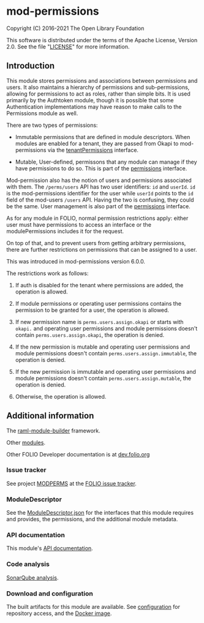 # mod-permissions

Copyright (C) 2016-2021 The Open Library Foundation

This software is distributed under the terms of the Apache License,
Version 2.0. See the file "[LICENSE](LICENSE)" for more information.

## Introduction

This module stores permissions and associations between permissions and users.
It also maintains a hierarchy of permissions and sub-permissions, allowing for
permissions to act as roles, rather than simple bits. It is used primarily by
the Authtoken module, though it is possible that some Authentication
implementations may have reason to make calls to the Permissions module as well.

There are two types of permissions:

*  Immutable permissions that are defined in module descriptors. When modules
   are enabled for a tenant, they are passed from Okapi to mod-permissions via
   the [tenantPermissions](ramls/tenantPermissions.raml) interface.

*  Mutable, User-defined, permissons that any module can manage if they
   have permissions to do so. This is part of the
   [permissions](ramls/permissions.raml) interface.

Mod-permission also has the notion of users and permissions associated
with them. The `/perms/users` API has two user identifiers:
`id` and `userId`. `id` is the mod-permissions identifier for the user
while `userId` points to the `id` field of the mod-users `/users` API.
Having the two is confusing, they could be the same.
User management is also part of the
[permissions](ramls/permissions.raml) interface.

As for any module in FOLIO, normal permission restrictions apply: either
user must have permissions to access an interface or the modulePermissions
includes it for the request.

On top of that, and to prevent users from getting arbitrary permissions,
there are further restrictions on permissions that can be assigned to a user.

This was introduced in mod-permissions version 6.0.0.

The restrictions work as follows:

1. If auth is disabled for the tenant where permissions are added, the operation
is allowed.

2. If module permissions or operating user permissions contains the permission
to be granted for a user, the operation is allowed.

3. If new permission name is `perms.users.assign.okapi` or starts with
`okapi.` and operating user permissions and module permissions doesn't
contain `perms.users.assign.okapi`, the operation is denied.

4. If the new permission is mutable and operating user permissions and module
permissions doesn't contain `perms.users.assign.immutable`, the operation
is denied.

5. If the new permission is immutable and operating user permissions and
module permissions doesn't contain `perms.users.assign.mutable`, the
operation is denied.

6. Otherwise, the operation is allowed.

## Additional information

The [raml-module-builder](https://github.com/folio-org/raml-module-builder)
framework.

Other [modules](https://dev.folio.org/source-code/#server-side).

Other FOLIO Developer documentation is at
[dev.folio.org](https://dev.folio.org/)

### Issue tracker

See project [MODPERMS](https://issues.folio.org/browse/MODPERMS)
at the [FOLIO issue tracker](https://dev.folio.org/guidelines/issue-tracker).

### ModuleDescriptor

See the [ModuleDescriptor.json](descriptors/ModuleDescriptor-template.json)
for the interfaces that this module requires and provides, the permissions,
and the additional module metadata.

### API documentation

This module's
[API documentation](https://dev.folio.org/reference/api/#mod-permissions).

### Code analysis

[SonarQube analysis](https://sonarcloud.io/dashboard?id=org.folio%3Amod-permissions).

### Download and configuration

The built artifacts for this module are available.
See [configuration](https://dev.folio.org/download/artifacts) for repository
access, and the
[Docker image](https://hub.docker.com/r/folioorg/mod-permissions/).

